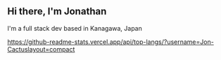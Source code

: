 ## Hi there, I'm Jonathan

I'm a full stack dev based in Kanagawa, Japan

https://github-readme-stats.vercel.app/api/top-langs/?username=Jon-Cactuslayout=compact
<!--
**Jon-Cactus/Jon-Cactus** is a ✨ _special_ ✨ repository because its `README.md` (this file) appears on your GitHub profile.

Here are some ideas to get you started:

- 🔭 I’m currently working on ...
- 🌱 I’m currently learning ...
- 💬 Ask me about ...
- 📫 How to reach me: 
-->
